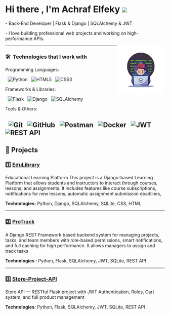 


<h1>
  Hi there , I'm Achraf Elfeky
  <img src="https://media.giphy.com/media/hvRJCLFzcasrR4ia7z/giphy.gif" width="28">
</h1>
<p>
  - Back-End Developer | Flask & Django | SQLAlchemy & JWT 
</p>
<p>
- I love building professional web projects and working on high-performance APIs.  
</p>

<img align="right" src="https://raw.githubusercontent.com/mohamedelkashef15/mohamedelkashef15/main/github-profile.png" width="30%">

---
### 🛠 &nbsp;Technologies that I work with

 Programming Languages: 

&nbsp; ![Python](https://img.shields.io/badge/-Python-3776AB?style=flat&logo=python&logoColor=white) &nbsp;
![HTML5](https://img.shields.io/badge/-HTML5-E34F26?style=flat&logo=html5&logoColor=white) &nbsp;
![CSS3](https://img.shields.io/badge/-CSS3-1572B6?style=flat&logo=css3&logoColor=white)

 Frameworks & Libraries: 
 
&nbsp; ![Flask](https://img.shields.io/badge/-Flask-000000?style=flat&logo=flask&logoColor=white) &nbsp;
![Django](https://img.shields.io/badge/-Django-092E20?style=flat&logo=django&logoColor=white) &nbsp;
![SQLAlchemy](https://img.shields.io/badge/-SQLAlchemy-FF0000?style=flat&logo=sqlalchemy&logoColor=white)

 Tools & Others:  

&nbsp; ![Git](https://img.shields.io/badge/-Git-F05032?style=flat&logo=git&logoColor=white) &nbsp;
![GitHub](https://img.shields.io/badge/-GitHub-181717?style=flat&logo=github&logoColor=white) &nbsp;
![Postman](https://img.shields.io/badge/-Postman-FF6C37?style=flat&logo=postman&logoColor=white) &nbsp;
![Docker](https://img.shields.io/badge/-Docker-2496ED?style=flat&logo=docker&logoColor=white) &nbsp;
![JWT](https://img.shields.io/badge/-JWT-000000?style=flat) &nbsp;
![REST API](https://img.shields.io/badge/-REST_API-000000?style=flat)
----------------------------------------------------------------------------------

## 📂 Projects

### 1️⃣ [EduLibrary](https://github.com/achrafelfeky/EduLibrary)  
Educational Learning Platform  This project is a Django-based Learning Platform that allows students and instructors to interact through courses, lessons, and assignments. It includes features like course subscriptions, notifications for new lessons, automatic assignment submission deadlines,

**Technologies:** Python, Django, SQLAlchemy, SQLite, CSS, HTML 



--------------------------------------------------------------------------------
### 2️⃣ [ProTrack](https://github.com/achrafelfeky/ProTrack)  
A Django REST Framework based backend system for managing projects, tasks, and team members with role-based permissions, smart notifications, and full caching for high performance. It allows managers to assign and track tasks

**Technologies :** Python, Flask, SQLAlchemy, JWT, SQLite, REST API



--------------------------------------------------------------------------------------------

### 3️⃣ [Store-Project-API](https://github.com/achrafelfeky/Store-Project-API)  
Store API — RESTful Flask project with JWT Authentication, Roles, Cart system, and full product management

**Technologies:** Python, Flask, SQLAlchemy, JWT, SQLite, REST API




